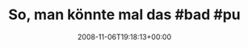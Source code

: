 ---
retweeted: false
source: <a href="http://twitter.com" rel="nofollow">Twitter Web Client</a>
entities:
  hashtags:
  - text: bad
    indices:
    - '23'
    - '27'
  - text: putzen
    indices:
    - '28'
    - '35'
  - text: wgputztag
    indices:
    - '71'
    - '81'
  symbols: []
  user_mentions: []
  urls: []
display_text_range:
- '0'
- '81'
favorite_count: '0'
id_str: '993751522'
truncated: false
retweet_count: '0'
id: '993751522'
created_at: Thu Nov 06 19:18:13 +0000 2008
favorited: false
full_text: 'So, man könnte mal das #bad #putzen. [@sunrise2k5](https://twitter.com/sunrise2k5)
  Du den Flur + Treppe? #wgputztag'
lang: de
tags:
- bad
- putzen
- wgputztag
- pesos:twitter
date: '2008-11-06T19:18:13+00:00'
src: https://twitter.com/bascht/status/993751522
original_url: https://twitter.com/bascht/status/993751522
type: twitter_tweet
text: 'So, man könnte mal das #bad #putzen. [@sunrise2k5](https://twitter.com/sunrise2k5)
  Du den Flur + Treppe? #wgputztag'
title: 'So, man könnte mal das #bad #pu'

---
